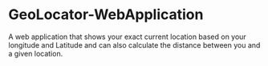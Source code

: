# GeoLocator-WebApplication
A web application that shows your exact current location based on your longitude and Latitude and can also calculate the distance between you and a given location.
